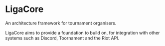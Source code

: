 # LigaCore
An architecture framework for tournament organisers.

LigaCore aims to provide a foundation to build on, for integration with other systems such as Discord, Toornament and the Riot API.
